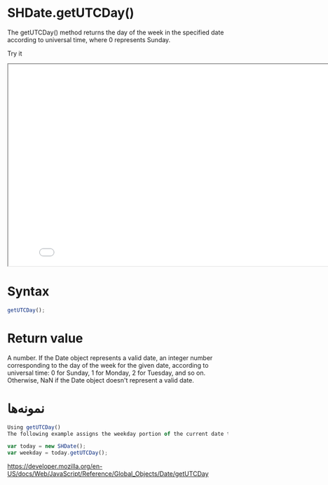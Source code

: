 # SHDate.getUTCDay()

The getUTCDay() method returns the day of the week in the specified date according to universal time, where 0 represents Sunday.

Try it

<iframe style="width: 830px; height: 460px;" src="/SHDateTime-js/examples/live.html?function=getHours" title="MDN Web Docs Interactive Example" loading="lazy"></iframe>
<br/>

# Syntax

```js
getUTCDay();
```

# Return value

A number. If the Date object represents a valid date, an integer number corresponding to the day of the week for the given date, according to universal time: 0 for Sunday, 1 for Monday, 2 for Tuesday, and so on. Otherwise, NaN if the Date object doesn't represent a valid date.

# نمونه‌ها

```js
Using getUTCDay()
The following example assigns the weekday portion of the current date to the variable weekday.

var today = new SHDate();
var weekday = today.getUTCDay();
```

https://developer.mozilla.org/en-US/docs/Web/JavaScript/Reference/Global_Objects/Date/getUTCDay
